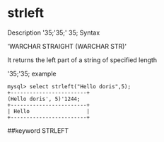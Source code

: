 # strleft
Description
'35;'35;' 35; Syntax

'WARCHAR STRAIGHT (WARCHAR STR)'


It returns the left part of a string of specified length

'35;'35; example

```
mysql> select strleft("Hello doris",5);
+------------------------+
(Hello doris', 5)'1244;
+------------------------+
| Hello                  |
+------------------------+
```
##keyword
STRLEFT
